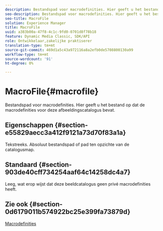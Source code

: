 ```yaml
---
description: Bestandspad voor macrodefinities. Hier geeft u het bestand op dat de macrodefinities voor deze afbeeldingscatalogus bevat.
seo-description: Bestandspad voor macrodefinities. Hier geeft u het bestand op dat de macrodefinities voor deze afbeeldingscatalogus bevat.
seo-title: MacroFile
solution: Experience Manager
title: MacroFile
uuid: a383b00a-47f8-4c1c-9fd0-0701d8f78b18
feature: Dynamic Media Classic, SDK/API
role: Ontwikkelaar,zakelijke praktiserer
translation-type: tm+mt
source-git-commit: 469d1a5c43a972116a8a2efb0de5708800130a99
workflow-type: tm+mt
source-wordcount: '91'
ht-degree: 0%

---
```



# MacroFile{#macrofile}

Bestandspad voor macrodefinities. Hier geeft u het bestand op dat de macrodefinities voor deze afbeeldingscatalogus bevat.

## Eigenschappen {#section-e55829aecc3a412f9121a73d70f83a1a}

Tekstreeks. Absoluut bestandspad of pad ten opzichte van de catalogusmap.

## Standaard {#section-903de40cff734254aaf64c14258dc4a7}

Leeg, wat erop wijst dat deze beeldcatalogus geen privé macrodefinities heeft.

## Zie ook {#section-0d6179011b574922bc25e399fa73879d}

[Macrodefinities](../../../../../is-api/image-catalog/image-serving-api-ref/c-image-catalog-reference/c-macro-definition-reference/c-macro-definition-reference.md#concept-5ec73f7636c1496fba1e94094e694e79)
